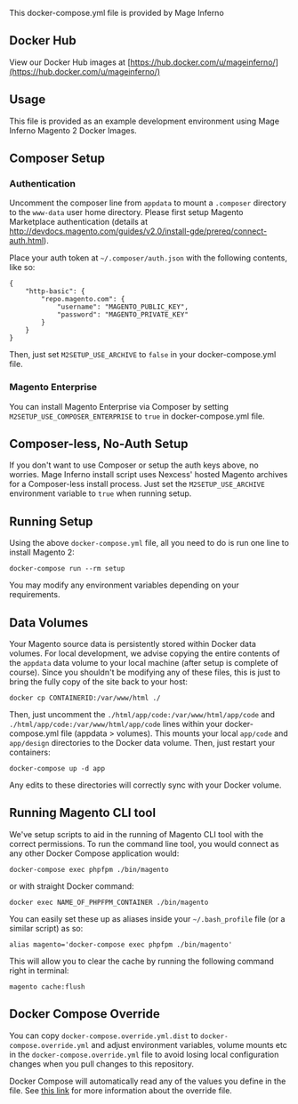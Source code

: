 This docker-compose.yml file is provided by Mage Inferno

## Docker Hub

View our Docker Hub images at [https://hub.docker.com/u/mageinferno/](https://hub.docker.com/u/mageinferno/)

## Usage

This file is provided as an example development environment using Mage Inferno Magento 2 Docker Images.

## Composer Setup

### Authentication

Uncomment the composer line from `appdata` to mount a `.composer` directory to the `www-data` user home directory. Please first setup Magento Marketplace authentication (details at <a href="http://devdocs.magento.com/guides/v2.0/install-gde/prereq/connect-auth.html" target="_blank">http://devdocs.magento.com/guides/v2.0/install-gde/prereq/connect-auth.html</a>).

Place your auth token at `~/.composer/auth.json` with the following contents, like so:

```
{
    "http-basic": {
        "repo.magento.com": {
            "username": "MAGENTO_PUBLIC_KEY",
            "password": "MAGENTO_PRIVATE_KEY"
        }
    }
}
```

Then, just set `M2SETUP_USE_ARCHIVE` to `false` in your docker-compose.yml file. 

### Magento Enterprise 

You can install Magento Enterprise via Composer by setting `M2SETUP_USE_COMPOSER_ENTERPRISE` to `true` in docker-compose.yml file.

## Composer-less, No-Auth Setup

If you don't want to use Composer or setup the auth keys above, no worries. Mage Inferno install script uses Nexcess' hosted Magento archives for a Composer-less install process. Just set the `M2SETUP_USE_ARCHIVE` environment variable to `true` when running setup.

## Running Setup

Using the above `docker-compose.yml` file, all you need to do is run one line to install Magento 2:

```
docker-compose run --rm setup
```

You may modify any environment variables depending on your requirements.

## Data Volumes

Your Magento source data is persistently stored within Docker data volumes. For local development, we advise copying the entire contents of the `appdata` data volume to your local machine (after setup is complete of course). Since you shouldn't be modifying any of these files, this is just to bring the fully copy of the site back to your host:

```
docker cp CONTAINERID:/var/www/html ./
```

Then, just uncomment the `./html/app/code:/var/www/html/app/code` and `./html/app/code:/var/www/html/app/code` lines within your docker-compose.yml file (appdata > volumes). This mounts your local `app/code` and `app/design` directories to the Docker data volume. Then, just restart your containers:

```
docker-compose up -d app
```

Any edits to these directories will correctly sync with your Docker volume.

## Running Magento CLI tool

We've setup scripts to aid in the running of Magento CLI tool with the correct permissions. To run the command line tool, you would connect as any other Docker Compose application would:

```
docker-compose exec phpfpm ./bin/magento
```

or with straight Docker command:
```
docker exec NAME_OF_PHPFPM_CONTAINER ./bin/magento
```

You can easily set these up as aliases inside your `~/.bash_profile` file (or a similar script) as so:

```
alias magento='docker-compose exec phpfpm ./bin/magento'
```
This will allow you to clear the cache by running the following command right in terminal:

```
magento cache:flush
```

## Docker Compose Override

You can copy `docker-compose.override.yml.dist` to `docker-compose.override.yml` and adjust environment variables, volume mounts etc in the `docker-compose.override.yml` file to avoid losing local configuration changes when you pull changes to this repository. 

Docker Compose will automatically read any of the values you define in the file. See [this link](https://docs.docker.com/compose/extends/#/understanding-multiple-compose-files) for more information about the override file. 